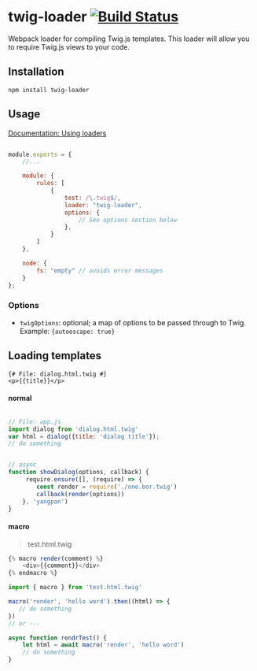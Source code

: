 # twig-loader [![Build Status](https://travis-ci.org/zimmo-be/twig-loader.svg)](https://travis-ci.org/zimmo-be/twig-loader)
Webpack loader for compiling Twig.js templates. This loader will allow you to require Twig.js views to your code.

## Installation

`npm install twig-loader`

## Usage

[Documentation: Using loaders](http://webpack.github.io/docs/using-loaders.html?branch=master)

``` javascript

module.exports = {
    //...

    module: {
        rules: [
            {
                test: /\.twig$/,
                loader: "twig-loader",
                options: {
                    // See options section below
                },
            }
        ]
    },

    node: {
        fs: "empty" // avoids error messages
    }
};
```

### Options

- `twigOptions`: optional; a map of options to be passed through to Twig.
  Example: `{autoescape: true}`

## Loading templates

```twig
{# File: dialog.html.twig #}
<p>{{title}}</p>
```

#### normal
```javascript

// File: app.js
import dialog from 'dialog.html.twig'
var html = dialog({title: 'dialog title'});
// do something


// async
function showDialog(options, callback) {
     require.ensure([], (require) => {
        const render = require('./one.bor.twig')
        callback(render(options))
    }, 'yangpan')
}

```

#### macro
> test.html.twig
``` js
{% macro render(comment) %}
    <div>{{comment}}</div>
{% endmacro %}
```
``` js
import { macro } from 'test.html.twig'

macro('render', 'hello word').then((html) => {
   // do something
})
// or ---

async function rendrTest() {
    let html = await macro('render', 'hello word')
    // do something
}
```

